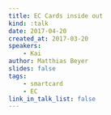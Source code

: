 ```yaml
---
title: EC Cards inside out
kind: :talk
date: 2017-04-20
created_at: 2017-03-20
speakers:
    - Kai
author: Matthias Beyer
slides: false
tags:
    - smartcard
    - EC
link_in_talk_list: false
---
```



